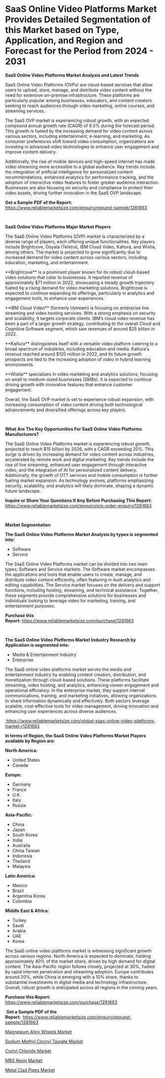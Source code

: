 <p><h1>SaaS Online Video Platforms Market Provides Detailed Segmentation of this Market based on Type, Application, and Region and Forecast for the Period from 2024 - 2031</h1></p><p><strong>SaaS Online Video Platforms Market Analysis and Latest Trends</strong></p>
<p><p>SaaS Online Video Platforms (OVPs) are cloud-based services that allow users to upload, store, manage, and distribute video content without the need for extensive on-premise infrastructure. These platforms are particularly popular among businesses, educators, and content creators seeking to reach audiences through video marketing, online courses, and streaming services. </p><p>The SaaS OVP market is experiencing robust growth, with an expected compound annual growth rate (CAGR) of 9.3% during the forecast period. This growth is fueled by the increasing demand for video content across various sectors, including entertainment, e-learning, and marketing. As consumer preferences shift toward video consumption, organizations are investing in advanced video technologies to enhance user engagement and improve content delivery. </p><p>Additionally, the rise of mobile devices and high-speed internet has made video streaming more accessible to a global audience. Key trends include the integration of artificial intelligence for personalized content recommendations, enhanced analytics for performance tracking, and the adoption of interactive video features to foster greater audience interaction. Businesses are also focusing on security and compliance to protect their video assets, driving further innovation in the SaaS OVP landscape.</p></p>
<p><strong>Get a Sample PDF of the Report:&nbsp;</strong> <a href="https://www.reliablemarketsize.com/enquiry/request-sample/1281663?utm_campaign=1838&utm_medium=2&utm_source=Github&utm_content=ia&utm_term=10122024&utm_id=saas-online-video-platforms">https://www.reliablemarketsize.com/enquiry/request-sample/1281663</a></p>
<p>&nbsp;</p>
<p><strong>SaaS Online Video Platforms Major Market Players</strong></p>
<p><p>The SaaS Online Video Platforms (OVP) market is characterized by a diverse range of players, each offering unique functionalities. Key players include Brightcove, Ooyala (Telstra), IBM Cloud Video, Kaltura, and Wistia, among others. The market is projected to grow significantly due to increased demand for video content across various sectors, including education, marketing, and entertainment.</p><p>**Brightcove** is a prominent player known for its robust cloud-based video solutions that cater to businesses. It reported revenue of approximately $71 million in 2022, showcasing a steady growth trajectory fueled by a rising demand for video marketing solutions. Brightcove is expected to continue expanding its offerings, particularly in analytics and engagement tools, to enhance user experiences.</p><p>**IBM Cloud Video** (formerly Ustream) is focusing on enterprise live streaming and video hosting services. With a strong emphasis on security and scalability, it targets corporate clients. IBM’s cloud video revenue has been a part of a larger growth strategy, contributing to the overall Cloud and Cognitive Software segment, which saw revenues of around $25 billion in 2022.</p><p>**Kaltura** distinguishes itself with a versatile video platform catering to a broad spectrum of industries, including education and media. Kaltura's revenue reached around $120 million in 2022, and its future growth prospects are tied to the increasing adoption of video in hybrid learning environments.</p><p>**Wistia** specializes in video marketing and analytics solutions, focusing on small to medium-sized businesses (SMBs). It is expected to continue driving growth with innovative features that enhance customer engagement.</p><p>Overall, the SaaS OVP market is set to experience robust expansion, with increasing consumption of video content driving both technological advancements and diversified offerings across key players.</p></p>
<p>&nbsp;</p>
<p><strong>What Are The Key Opportunities For SaaS Online Video Platforms Manufacturers?</strong></p>
<p><p>The SaaS Online Video Platforms market is experiencing robust growth, projected to reach $15 billion by 2026, with a CAGR exceeding 20%. This surge is driven by increasing demand for video content across industries, accelerated by remote work and digital marketing. Key trends include the rise of live streaming, enhanced user engagement through interactive video, and the integration of AI for personalized content delivery. Additionally, the growth of OTT services and mobile consumption is further fueling market expansion. As technology evolves, platforms emphasizing security, scalability, and analytics will likely dominate, shaping a dynamic future landscape.</p></p>
<p><strong>Inquire or Share Your Questions If Any Before Purchasing This Report:</strong> <a href="https://www.reliablemarketsize.com/enquiry/pre-order-enquiry/1281663?utm_campaign=1838&utm_medium=2&utm_source=Github&utm_content=ia&utm_term=10122024&utm_id=saas-online-video-platforms">https://www.reliablemarketsize.com/enquiry/pre-order-enquiry/1281663</a></p>
<p>&nbsp;</p>
<p><strong>Market Segmentation</strong></p>
<p><strong>The SaaS Online Video Platforms Market Analysis by types is segmented into:</strong></p>
<p><ul><li>Software</li><li>Service</li></ul></p>
<p><p>The SaaS Online Video Platforms market can be divided into two main types: Software and Service markets. The Software market encompasses the applications and tools that enable users to create, manage, and distribute video content efficiently, often featuring in-built analytics and editing capabilities. The Service market focuses on the delivery and support functions, including hosting, streaming, and technical assistance. Together, these segments provide comprehensive solutions for businesses and individuals looking to leverage video for marketing, training, and entertainment purposes.</p></p>
<p><strong>Purchase this Report:&nbsp;</strong><a href="https://www.reliablemarketsize.com/purchase/1281663?utm_campaign=1838&utm_medium=2&utm_source=Github&utm_content=ia&utm_term=10122024&utm_id=saas-online-video-platforms">https://www.reliablemarketsize.com/purchase/1281663</a></p>
<p>&nbsp;</p>
<p><strong>The SaaS Online Video Platforms Market Industry Research by Application is segmented into:</strong></p>
<p><ul><li>Media & Entertainment Industry</li><li>Enterprise</li></ul></p>
<p><p>The SaaS online video platforms market serves the media and entertainment industry by enabling content creation, distribution, and monetization through cloud-based solutions. These platforms facilitate streaming, video hosting, and analytics, enhancing viewer engagement and operational efficiency. In the enterprise market, they support internal communications, training, and marketing initiatives, allowing organizations to share information dynamically and effectively. Both sectors leverage scalable, cost-effective tools for video management, driving innovation and enhancing user experiences across diverse audiences.</p></p>
<p><a href="https://www.reliablemarketsize.com/global-saas-online-video-platforms-market-r1281663?utm_campaign=1838&utm_medium=2&utm_source=Github&utm_content=ia&utm_term=10122024&utm_id=saas-online-video-platforms">&nbsp;https://www.reliablemarketsize.com/global-saas-online-video-platforms-market-r1281663</a></p>
<p><strong>In terms of Region, the SaaS Online Video Platforms Market Players available by Region are:</strong></p>
<p>
    <p> <strong> North America: </strong>
        <ul>
            <li>United States</li>
            <li>Canada</li>
        </ul>
        </p> 
    <p> <strong> Europe: </strong>
        <ul>
            <li>Germany</li>
            <li>France</li>
            <li>U.K.</li>
            <li>Italy</li>
            <li>Russia</li>
        </ul>
        </p> 
    <p> <strong> Asia-Pacific: </strong>
        <ul>
            <li>China</li>
            <li>Japan</li>
            <li>South Korea</li>
            <li>India</li>
            <li>Australia</li>
            <li>China Taiwan</li>
            <li>Indonesia</li>
            <li>Thailand</li>
            <li>Malaysia</li>
        </ul>
        </p> 
    <p> <strong> Latin America: </strong>
        <ul>
            <li>Mexico</li>
            <li>Brazil</li>
            <li>Argentina Korea</li>
            <li>Colombia</li>
        </ul>
        </p> 
    <p> <strong> Middle East & Africa: </strong>
        <ul>
            <li>Turkey</li>
            <li>Saudi</li>
            <li>Arabia</li>
            <li>UAE</li>
            <li>Korea</li>
        </ul>
    </p>
    </p>
<p><p>The SaaS online video platforms market is witnessing significant growth across various regions. North America is expected to dominate, holding approximately 40% of the market share, driven by high demand for digital content. The Asia-Pacific region follows closely, projected at 30%, fueled by rapid internet penetration and streaming adoption. Europe contributes around 20%, while China is emerging with a 10% share, thanks to substantial investments in digital media and technology infrastructure. Overall, robust growth is anticipated across all regions in the coming years.</p></p>
<p><strong>Purchase this Report: </strong><a href="https://www.reliablemarketsize.com/purchase/1281663?utm_campaign=1838&utm_medium=2&utm_source=Github&utm_content=ia&utm_term=10122024&utm_id=saas-online-video-platforms">https://www.reliablemarketsize.com/purchase/1281663</a></p>
<p>&nbsp;<strong>Get a Sample PDF of the Report:&nbsp;&nbsp;</strong><a href="https://www.reliablemarketsize.com/enquiry/request-sample/1281663?utm_campaign=1838&utm_medium=2&utm_source=Github&utm_content=ia&utm_term=10122024&utm_id=saas-online-video-platforms">https://www.reliablemarketsize.com/enquiry/request-sample/1281663</a></p>
<p><strong></strong></p>
<p><p><a href="https://www.linkedin.com/pulse/magnesi-karmark-3dxuf?utm_campaign=1838&utm_medium=2&utm_source=Github&utm_content=ia&utm_term=10122024&utm_id=saas-online-video-platforms">Magnesium Alloy Wheels Market</a></p><p><a href="https://www.linkedin.com/pulse/c-hannibex-sqmmf?utm_campaign=1838&utm_medium=2&utm_source=Github&utm_content=ia&utm_term=10122024&utm_id=saas-online-video-platforms">Sodium Methyl Cocoyl Taurate Market</a></p><p><a href="https://www.linkedin.com/pulse/frameworks-advancements-crotyl-chloride-market-key-findings-5mhzf?utm_campaign=1838&utm_medium=2&utm_source=Github&utm_content=ia&utm_term=10122024&utm_id=saas-online-video-platforms">Crotyl Chloride Market</a></p><p><a href="https://www.linkedin.com/pulse/navigating-mbs-resin-market-incorporating-trends-size-company-ufygf?utm_campaign=1838&utm_medium=2&utm_source=Github&utm_content=ia&utm_term=10122024&utm_id=saas-online-video-platforms">MBS Resin Market</a></p><p><a href="https://github.com/pizolina/Market-Research-Report-List-6/blob/main/metal-clad-pipes-market.md?utm_campaign=1838&utm_medium=2&utm_source=Github&utm_content=ia&utm_term=10122024&utm_id=saas-online-video-platforms">Metal Clad Pipes Market</a></p></p>